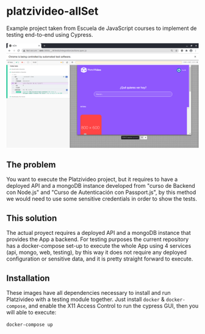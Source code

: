 # platzivideo-allSet

Example project taken from Escuela de JavaScript courses to implement de testing end-to-end using Cypress.

<div align="center">
    <img src="./e2e/Screenshot1.png">
</div>

## The problem
You want to execute the Platzivideo project, but it requires to have a deployed API and a mongoDB instance developed from "curso de Backend con Node.js" and "Curso de Autenticación con Passport.js", by this method we would need to use some sensitive credentials in order to show the tests.

## This solution

The actual proyect requires a deployed API and a mongoDB instance that provides the App a backend. For testing purposes the current repository has a docker-compose set-up to execute the whole App using 4 services (api, mongo, web, testing), by this way it does not require any deployed configuration or sensitive data, and it is pretty straight forward to execute.

## Installation

These images have all dependencies necessary to install and run Platzivideo with a testing module together. Just install `docker` & `docker-compose`, and enable the X11 Access Control to run the cypress GUI, then you will able to execute:

```docker-compose up```